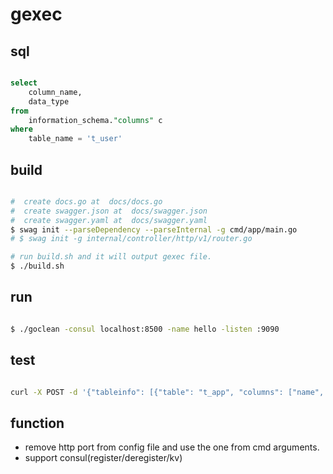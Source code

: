 # gexec

## sql

```sql

select
	column_name,
	data_type
from
	information_schema."columns" c
where
	table_name = 't_user'

```

## build

```bash

#  create docs.go at  docs/docs.go
#  create swagger.json at  docs/swagger.json
#  create swagger.yaml at  docs/swagger.yaml
$ swag init --parseDependency --parseInternal -g cmd/app/main.go
# $ swag init -g internal/controller/http/v1/router.go

# run build.sh and it will output gexec file.
$ ./build.sh

```

## run

```bash

$ ./goclean -consul localhost:8500 -name hello -listen :9090

```

## test

```bash

curl -X POST -d '{"tableinfo": [{"table": "t_app", "columns": ["name", "icon", "cover"], "values": [["note", "https://bn.com/note.png", "https://bn.com/cover.png"]]}, {"table": "t_apptype_rel", "columns": ["app_id", "type_id"], "values": [[1, 2], [2, 3]]}]}' 'http://localhost:8830/v1/exec/save'

```

## function

* remove http port from config file and use the one from cmd arguments.
* support consul(register/deregister/kv)


